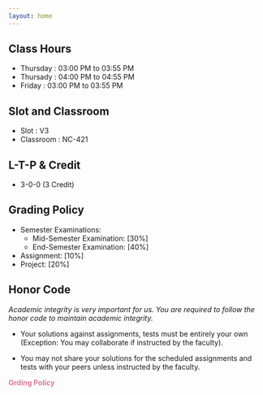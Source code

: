 ```yaml
---
layout: home
---
```

## **Class Hours**
- Thursday : 03:00 PM to 03:55 PM
- Thursady : 04:00 PM to 04:55 PM
- Friday   : 03:00 PM to 03:55 PM

## **Slot and Classroom**
- Slot : V3       
- Classroom : NC-421

## **L-T-P & Credit**
- 3-0-0 (3 Credit)


## **Grading Policy**
- Semester Examinations:
    - Mid-Semester Examination: [30%]
    - End-Semester Examination: [40%]
- Assignment: [10%]
- Project: [20%]

## **Honor Code**
*Academic integrity is very important for us. You are required to follow the honor code to maintain academic integrity.*
- Your solutions against assignments, tests must be entirely your own (Exception: You may collaborate if instructed by the faculty).

- You may not share your solutions for the scheduled assignments and tests with your peers unless instructed by the faculty.

<span style="color:#da7b93;"><b>Grding Policy<b></span>